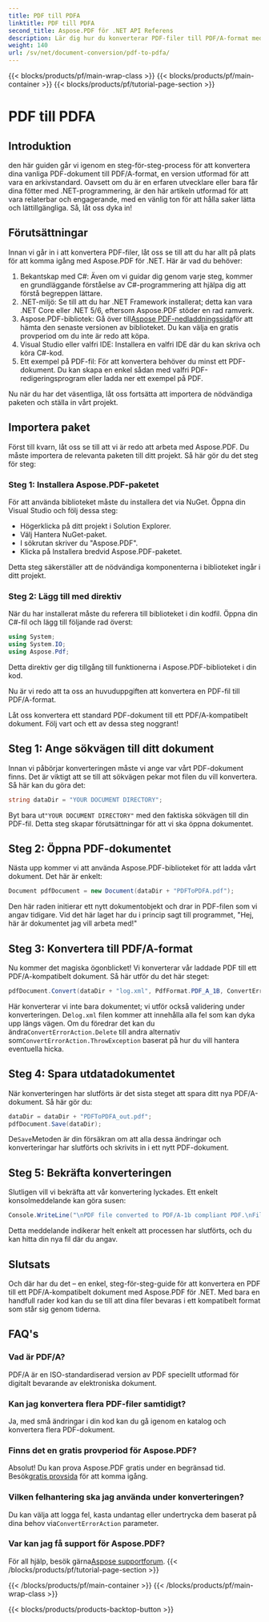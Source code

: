 ```yaml
---
title: PDF till PDFA
linktitle: PDF till PDFA
second_title: Aspose.PDF för .NET API Referens
description: Lär dig hur du konverterar PDF-filer till PDF/A-format med Aspose.PDF för .NET med denna steg-för-steg handledning.
weight: 140
url: /sv/net/document-conversion/pdf-to-pdfa/
---
```


{{< blocks/products/pf/main-wrap-class >}}
{{< blocks/products/pf/main-container >}}
{{< blocks/products/pf/tutorial-page-section >}}

# PDF till PDFA

## Introduktion

den här guiden går vi igenom en steg-för-steg-process för att konvertera dina vanliga PDF-dokument till PDF/A-format, en version utformad för att vara en arkivstandard. Oavsett om du är en erfaren utvecklare eller bara får dina fötter med .NET-programmering, är den här artikeln utformad för att vara relaterbar och engagerande, med en vänlig ton för att hålla saker lätta och lättillgängliga. Så, låt oss dyka in!

## Förutsättningar

Innan vi går in i att konvertera PDF-filer, låt oss se till att du har allt på plats för att komma igång med Aspose.PDF för .NET. Här är vad du behöver:

1. Bekantskap med C#: Även om vi guidar dig genom varje steg, kommer en grundläggande förståelse av C#-programmering att hjälpa dig att förstå begreppen lättare.
2. .NET-miljö: Se till att du har .NET Framework installerat; detta kan vara .NET Core eller .NET 5/6, eftersom Aspose.PDF stöder en rad ramverk.
3.  Aspose.PDF-bibliotek: Gå över till[Aspose PDF-nedladdningssida](https://releases.aspose.com/pdf/net)för att hämta den senaste versionen av biblioteket. Du kan välja en gratis provperiod om du inte är redo att köpa.
4. Visual Studio eller valfri IDE: Installera en valfri IDE där du kan skriva och köra C#-kod.
5. Ett exempel på PDF-fil: För att konvertera behöver du minst ett PDF-dokument. Du kan skapa en enkel sådan med valfri PDF-redigeringsprogram eller ladda ner ett exempel på PDF.

Nu när du har det väsentliga, låt oss fortsätta att importera de nödvändiga paketen och ställa in vårt projekt.

## Importera paket

Först till kvarn, låt oss se till att vi är redo att arbeta med Aspose.PDF. Du måste importera de relevanta paketen till ditt projekt. Så här gör du det steg för steg:

### Steg 1: Installera Aspose.PDF-paketet

För att använda biblioteket måste du installera det via NuGet. Öppna din Visual Studio och följ dessa steg:

- Högerklicka på ditt projekt i Solution Explorer.
- Välj Hantera NuGet-paket.
- I sökrutan skriver du "Aspose.PDF".
- Klicka på Installera bredvid Aspose.PDF-paketet.

Detta steg säkerställer att de nödvändiga komponenterna i biblioteket ingår i ditt projekt.

### Steg 2: Lägg till med direktiv

När du har installerat måste du referera till biblioteket i din kodfil. Öppna din C#-fil och lägg till följande rad överst:

```csharp
using System;
using System.IO;
using Aspose.Pdf;
```

Detta direktiv ger dig tillgång till funktionerna i Aspose.PDF-biblioteket i din kod.

Nu är vi redo att ta oss an huvuduppgiften att konvertera en PDF-fil till PDF/A-format.

Låt oss konvertera ett standard PDF-dokument till ett PDF/A-kompatibelt dokument. Följ vart och ett av dessa steg noggrant!

## Steg 1: Ange sökvägen till ditt dokument

Innan vi påbörjar konverteringen måste vi ange var vårt PDF-dokument finns. Det är viktigt att se till att sökvägen pekar mot filen du vill konvertera. Så här kan du göra det:

```csharp
string dataDir = "YOUR DOCUMENT DIRECTORY";
```

 Byt bara ut`"YOUR DOCUMENT DIRECTORY"` med den faktiska sökvägen till din PDF-fil. Detta steg skapar förutsättningar för att vi ska öppna dokumentet.

## Steg 2: Öppna PDF-dokumentet

Nästa upp kommer vi att använda Aspose.PDF-biblioteket för att ladda vårt dokument. Det här är enkelt:

```csharp
Document pdfDocument = new Document(dataDir + "PDFToPDFA.pdf");
```

Den här raden initierar ett nytt dokumentobjekt och drar in PDF-filen som vi angav tidigare. Vid det här laget har du i princip sagt till programmet, "Hej, här är dokumentet jag vill arbeta med!"

## Steg 3: Konvertera till PDF/A-format

Nu kommer det magiska ögonblicket! Vi konverterar vår laddade PDF till ett PDF/A-kompatibelt dokument. Så här utför du det här steget:

```csharp
pdfDocument.Convert(dataDir + "log.xml", PdfFormat.PDF_A_1B, ConvertErrorAction.Delete);
```

 Här konverterar vi inte bara dokumentet; vi utför också validering under konverteringen. De`log.xml` filen kommer att innehålla alla fel som kan dyka upp längs vägen. Om du föredrar det kan du ändra`ConvertErrorAction.Delete` till andra alternativ som`ConvertErrorAction.ThrowException` baserat på hur du vill hantera eventuella hicka.

## Steg 4: Spara utdatadokumentet

När konverteringen har slutförts är det sista steget att spara ditt nya PDF/A-dokument. Så här gör du:

```csharp
dataDir = dataDir + "PDFToPDFA_out.pdf";
pdfDocument.Save(dataDir);
```

 De`Save`Metoden är din försäkran om att alla dessa ändringar och konverteringar har slutförts och skrivits in i ett nytt PDF-dokument.

## Steg 5: Bekräfta konverteringen

Slutligen vill vi bekräfta att vår konvertering lyckades. Ett enkelt konsolmeddelande kan göra susen:

```csharp
Console.WriteLine("\nPDF file converted to PDF/A-1b compliant PDF.\nFile saved at " + dataDir);
```

Detta meddelande indikerar helt enkelt att processen har slutförts, och du kan hitta din nya fil där du angav.

## Slutsats

Och där har du det – en enkel, steg-för-steg-guide för att konvertera en PDF till ett PDF/A-kompatibelt dokument med Aspose.PDF för .NET. Med bara en handfull rader kod kan du se till att dina filer bevaras i ett kompatibelt format som står sig genom tiderna.


## FAQ's

### Vad är PDF/A?
PDF/A är en ISO-standardiserad version av PDF speciellt utformad för digitalt bevarande av elektroniska dokument.

### Kan jag konvertera flera PDF-filer samtidigt?
Ja, med små ändringar i din kod kan du gå igenom en katalog och konvertera flera PDF-dokument.

### Finns det en gratis provperiod för Aspose.PDF?
Absolut! Du kan prova Aspose.PDF gratis under en begränsad tid. Besök[gratis provsida](https://releases.aspose.com/) för att komma igång.

### Vilken felhantering ska jag använda under konverteringen?
 Du kan välja att logga fel, kasta undantag eller undertrycka dem baserat på dina behov via`ConvertErrorAction` parameter.

### Var kan jag få support för Aspose.PDF?
 För all hjälp, besök gärna[Aspose supportforum](https://forum.aspose.com/c/pdf/10).
{{< /blocks/products/pf/tutorial-page-section >}}

{{< /blocks/products/pf/main-container >}}
{{< /blocks/products/pf/main-wrap-class >}}

{{< blocks/products/products-backtop-button >}}
